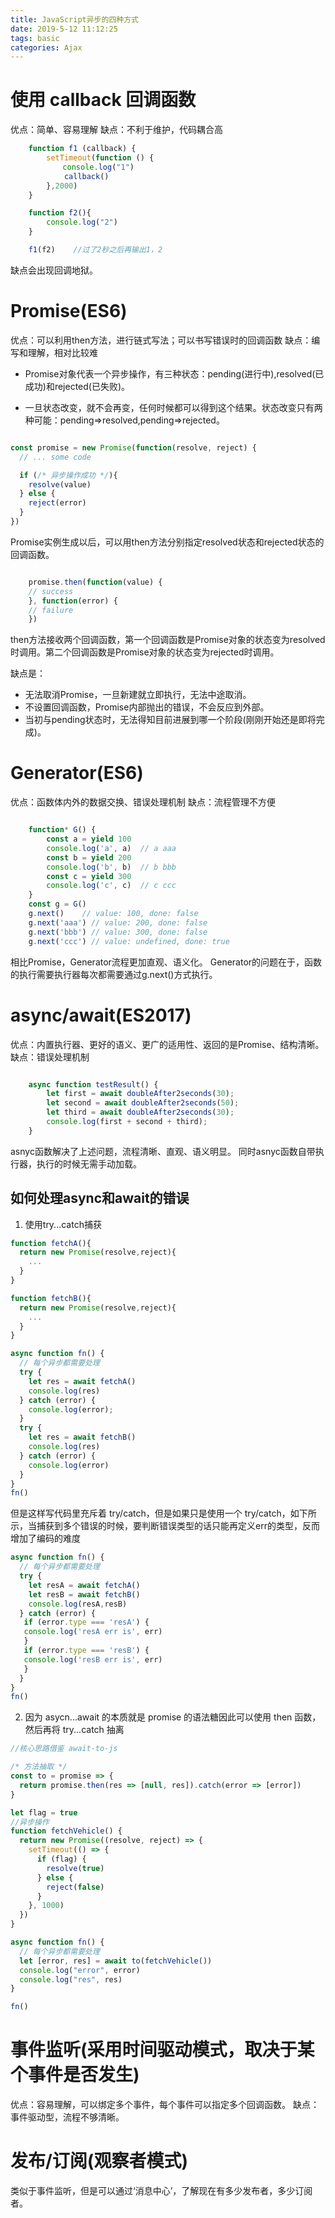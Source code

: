 ```yaml
---
title: JavaScript异步的四种方式
date: 2019-5-12 11:12:25
tags: basic
categories: Ajax
---
```


# 使用 callback 回调函数

优点：简单、容易理解
缺点：不利于维护，代码耦合⾼

```javascript
    function f1 (callback) {
        setTimeout(function () {
    　　　　 console.log("1")
            callback()
        },2000)
    }

    function f2(){
        console.log("2")
    }

    f1(f2)    //过了2秒之后再输出1，2
```

缺点会出现回调地狱。

# Promise(ES6)

优点：可以利⽤then⽅法，进⾏链式写法；可以书写错误时的回调函数
缺点：编写和理解，相对⽐较难

* Promise对象代表一个异步操作，有三种状态：pending(进行中),resolved(已成功)和rejected(已失败)。

* 一旦状态改变，就不会再变，任何时候都可以得到这个结果。状态改变只有两种可能：pending=>resolved,pending=>rejected。

```javascript

const promise = new Promise(function(resolve, reject) {
  // ... some code

  if (/* 异步操作成功 */){
    resolve(value)
  } else {
    reject(error)
  }
})

```

Promise实例生成以后，可以用then方法分别指定resolved状态和rejected状态的回调函数。

```javascript

    promise.then(function(value) {
    // success
    }, function(error) {
    // failure
    })
```

then方法接收两个回调函数，第一个回调函数是Promise对象的状态变为resolved时调用。第二个回调函数是Promise对象的状态变为rejected时调用。

缺点是：

* 无法取消Promise，一旦新建就立即执行，无法中途取消。
* 不设置回调函数，Promise内部抛出的错误，不会反应到外部。
* 当初与pending状态时，无法得知目前进展到哪一个阶段(刚刚开始还是即将完成)。

# Generator(ES6)

优点：函数体内外的数据交换、错误处理机制
缺点：流程管理不⽅便

```javascript

    function* G() {
        const a = yield 100
        console.log('a', a)  // a aaa
        const b = yield 200
        console.log('b', b)  // b bbb
        const c = yield 300
        console.log('c', c)  // c ccc
    }
    const g = G()
    g.next()    // value: 100, done: false
    g.next('aaa') // value: 200, done: false
    g.next('bbb') // value: 300, done: false
    g.next('ccc') // value: undefined, done: true

```

相比Promise，Generator流程更加直观、语义化。
Generator的问题在于，函数的执行需要执行器每次都需要通过g.next()方式执行。

# async/await(ES2017)

优点：内置执⾏器、更好的语义、更⼴的适⽤性、返回的是Promise、结构清晰。
缺点：错误处理机制

```javascript

    async function testResult() {
        let first = await doubleAfter2seconds(30);
        let second = await doubleAfter2seconds(50);
        let third = await doubleAfter2seconds(30);
        console.log(first + second + third);
    }

```

asnyc函数解决了上述问题，流程清晰、直观、语义明显。
同时asnyc函数自带执行器，执行的时候无需手动加载。

## 如何处理async和await的错误

1. 使用try...catch捕获

```javascript
function fetchA(){
  return new Promise(resolve,reject){
    ...
  }
}

function fetchB(){
  return new Promise(resolve,reject){
    ...
  }
}

async function fn() {
  // 每个异步都需要处理
  try {
    let res = await fetchA()
    console.log(res)
  } catch (error) {
    console.log(error);
  }
  try {
    let res = await fetchB()
    console.log(res)
  } catch (error) {
    console.log(error)
  }
}
fn()
```

但是这样写代码里充斥着 try/catch，但是如果只是使用一个 try/catch，如下所示，当捕获到多个错误的时候，要判断错误类型的话只能再定义err的类型，反而增加了编码的难度

```javascript
async function fn() {
  // 每个异步都需要处理
  try {
    let resA = await fetchA()
    let resB = await fetchB()
    console.log(resA,resB)
  } catch (error) {
   if (error.type === 'resA') {
   console.log('resA err is', err)
   }
   if (error.type === 'resB') {
   console.log('resB err is', err)
   }
  }
}
fn()
```

2. 因为 asycn...await 的本质就是 promise 的语法糖因此可以使用 then 函数，然后再将 try...catch 抽离

```javascript
//核心思路借鉴 await-to-js

/* 方法抽取 */
const to = promise => {
  return promise.then(res => [null, res]).catch(error => [error])
}

let flag = true
//异步操作
function fetchVehicle() {
  return new Promise((resolve, reject) => {
    setTimeout(() => {
      if (flag) {
        resolve(true)
      } else {
        reject(false)
      }
    }, 1000)
  })
}

async function fn() {
  // 每个异步都需要处理
  let [error, res] = await to(fetchVehicle())
  console.log("error", error)
  console.log("res", res)
}

fn()
```

# 事件监听(采⽤时间驱动模式，取决于某个事件是否发⽣)

优点：容易理解，可以绑定多个事件，每个事件可以指定多个回调函数。
缺点：事件驱动型，流程不够清晰。

# 发布/订阅(观察者模式)

类似于事件监听，但是可以通过‘消息中⼼ʼ，了解现在有多少发布者，多少订阅者。